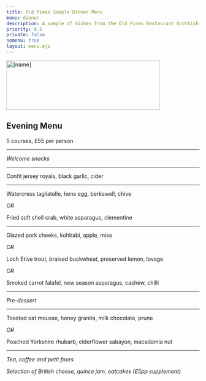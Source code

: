 ```yaml
---
title: Old Pines Sample Dinner Menu
menu: dinner
description: A sample of dishes from the Old Pines Restaurant Scottish dinner menu.
priority: 0.5
private: false
nomenu: true
layout: menu.ejs
---
```


<article>

<a href="[root]restaurant/"><img src="[root]images/old-pines-logo.png" alt="[name]" width="400" height="129" /></a>

# Evening Menu

5 courses, £55 per person

---

*Welcome snacks*

---

Confit jersey royals, black garlic, cider

---

Watercress tagliatelle, hens egg, berkswell, chive

*OR*

Fried soft shell crab, white asparagus, clementine

---

Glazed pork cheeks, kohlrabi, apple, miso

*OR*

Loch Etive trout, braised buckwheat, preserved lemon, lovage

*OR*

Smoked carrot falafel, new season asparagus, cashew, chilli

---

*Pre-dessert*

---

Toasted oat mousse, honey granita, milk chocolate, prune

*OR*

Poached Yorkshire rhubarb, elderflower sabayon, macadamia nut

---

*Tea, coffee and petit fours*

*Selection of British cheese, quince jam, oatcakes (£5pp supplement)*

</article>
